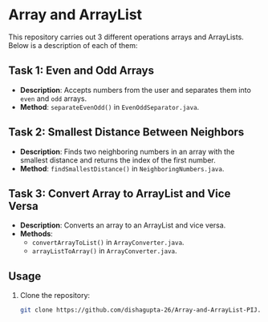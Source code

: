 # Array and ArrayList

This repository carries out 3 different operations arrays and ArrayLists. Below is a description of each of them:

## Task 1: Even and Odd Arrays
- **Description**: Accepts numbers from the user and separates them into `even` and `odd` arrays.
- **Method**: `separateEvenOdd()` in `EvenOddSeparator.java`.

## Task 2: Smallest Distance Between Neighbors
- **Description**: Finds two neighboring numbers in an array with the smallest distance and returns the index of the first number.
- **Method**: `findSmallestDistance()` in `NeighboringNumbers.java`.

## Task 3: Convert Array to ArrayList and Vice Versa
- **Description**: Converts an array to an ArrayList and vice versa.
- **Methods**: 
  - `convertArrayToList()` in `ArrayConverter.java`.
  - `arrayListToArray()` in `ArrayConverter.java`.

## Usage
1. Clone the repository:
   ```bash
   git clone https://github.com/dishagupta-26/Array-and-ArrayList-PIJ.git
